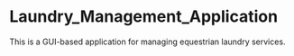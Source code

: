 # Laundry_Management_Application
This is a GUI-based application for managing equestrian laundry services.
